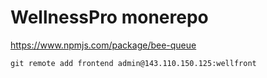 # WellnessPro monerepo

https://www.npmjs.com/package/bee-queue

```
git remote add frontend admin@143.110.150.125:wellfront

```
